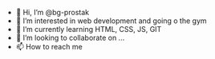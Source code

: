 - 👋 Hi, I’m @bg-prostak
- 👀 I’m interested in web development and going o the gym
- 🌱 I’m currently learning HTML, CSS, JS, GIT
- 💞️ I’m looking to collaborate on ...
- 📫 How to reach me 

<!---
bg-prostak/bg-prostak is a ✨ special ✨ repository because its `README.md` (this file) appears on your GitHub profile.
You can click the Preview link to take a look at your changes.
--->
